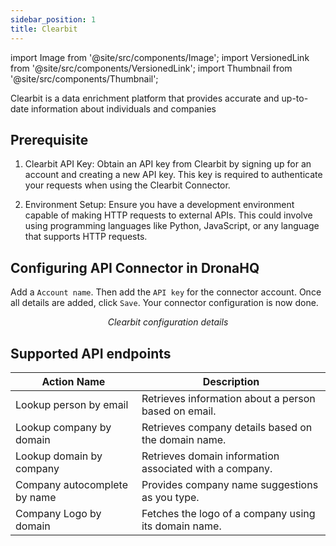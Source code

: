 ```yaml
---
sidebar_position: 1
title: Clearbit
---
```

import Image from '@site/src/components/Image';
import VersionedLink from '@site/src/components/VersionedLink';
import Thumbnail from '@site/src/components/Thumbnail';

Clearbit is a data enrichment platform that provides accurate and up-to-date information about individuals and companies

## Prerequisite 

1. Clearbit API Key: Obtain an API key from Clearbit by signing up for an account and creating a new API key. This key is required to authenticate your requests when using the Clearbit Connector.

2. Environment Setup: Ensure you have a development environment capable of making HTTP requests to external APIs. This could involve using programming languages like Python, JavaScript, or any language that supports HTTP requests.

## Configuring API Connector in DronaHQ

Add a `Account name`. Then add the `API key` for the connector account. Once all details are added, click `Save`. Your connector configuration is now done.

<figure>
  <Thumbnail src="/img/reference/connectors/clearbit/details.png" alt="Clearbit configuration details" />
  <figcaption align = "center"><i>Clearbit configuration details</i></figcaption>
</figure>


## Supported API endpoints


| Action Name            | Description                                          |
|----------------------------|----------------------------------------------------------|
| Lookup person by email     | Retrieves information about a person based on email.     |
| Lookup company by domain    | Retrieves company details based on the domain name.     |
| Lookup domain by company    | Retrieves domain information associated with a company. |
| Company autocomplete by name| Provides company name suggestions as you type.          |
| Company Logo by domain      | Fetches the logo of a company using its domain name.    |
